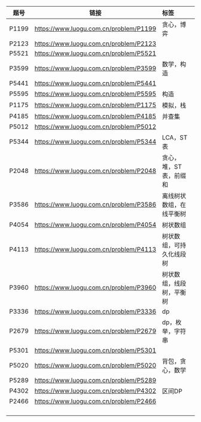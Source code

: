 | 题号  |                  链接                  | 标签                     |
| :---: | :------------------------------------: | :----------------------- |
| P1199 | https://www.luogu.com.cn/problem/P1199 | 贪心，博弈               |
| P2123 | https://www.luogu.com.cn/problem/P2123 |                          |
| P5521 | https://www.luogu.com.cn/problem/P5521 |                          |
| P3599 | https://www.luogu.com.cn/problem/P3599 | 数学，构造               |
| P5441 | https://www.luogu.com.cn/problem/P5441 |                          |
| P5595 | https://www.luogu.com.cn/problem/P5595 | 构造                     |
| P1175 | https://www.luogu.com.cn/problem/P1175 | 模拟，栈                 |
| P4185 | https://www.luogu.com.cn/problem/P4185 | 并查集                   |
| P5012 | https://www.luogu.com.cn/problem/P5012 |                          |
| P5344 | https://www.luogu.com.cn/problem/P5344 | LCA，ST表                |
| P2048 | https://www.luogu.com.cn/problem/P2048 | 贪心，堆，ST表，前缀和   |
| P3586 | https://www.luogu.com.cn/problem/P3586 | 离线树状数组，在线平衡树 |
| P4054 | https://www.luogu.com.cn/problem/P4054 | 树状数组                 |
| P4113 | https://www.luogu.com.cn/problem/P4113 | 树状数组，可持久化线段树 |
| P3960 | https://www.luogu.com.cn/problem/P3960 | 树状数组，线段树，平衡树 |
| P3336 | https://www.luogu.com.cn/problem/P3336 | dp                       |
| P2679 | https://www.luogu.com.cn/problem/P2679 | dp，枚举，字符串         |
| P5301 | https://www.luogu.com.cn/problem/P5301 |                          |
| P5020 | https://www.luogu.com.cn/problem/P5020 | 背包，贪心，数学         |
| P5289 | https://www.luogu.com.cn/problem/P5289 |                          |
| P4302 | https://www.luogu.com.cn/problem/P4302 | 区间DP                   |
| P2466 | https://www.luogu.com.cn/problem/P2466 |                          |
|       |                                        |                          |
|       |                                        |                          |
|       |                                        |                          |
|       |                                        |                          |